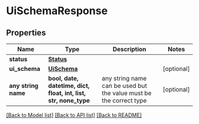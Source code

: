 # UiSchemaResponse


## Properties
Name | Type | Description | Notes
------------ | ------------- | ------------- | -------------
**status** | [**Status**](Status.md) |  | 
**ui_schema** | [**UiSchema**](UiSchema.md) |  | [optional] 
**any string name** | **bool, date, datetime, dict, float, int, list, str, none_type** | any string name can be used but the value must be the correct type | [optional]

[[Back to Model list]](../README.md#documentation-for-models) [[Back to API list]](../README.md#documentation-for-api-endpoints) [[Back to README]](../README.md)


